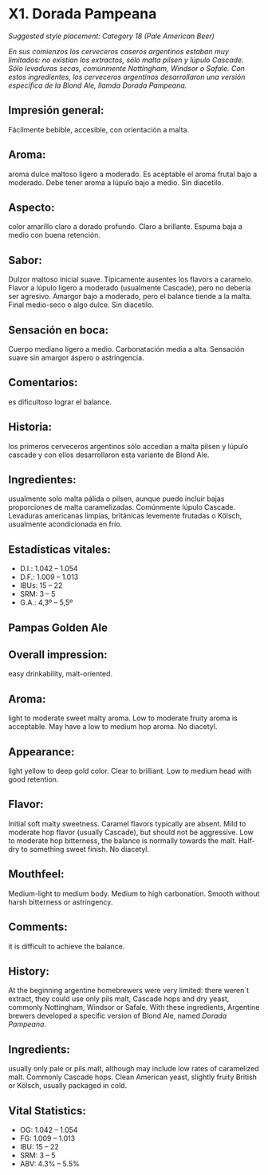 # X1. Dorada Pampeana

_Suggested style placement: Category 18 (Pale American Beer)_

_En sus comienzos los cerveceros caseros argentinos estaban muy limitados: no existían los extractos, sólo malta pilsen y lúpulo Cascade. Sólo levaduras secas, comúnmente Nottingham, Windsor o Safale. Con estos ingredientes, los cerveceros argentinos desarrollaron una versión específica de la Blond Ale, llamda Dorada Pampeana._

## Impresión general: 

Fácilmente bebible, accesible, con orientación a malta.

## Aroma: 

aroma dulce maltoso ligero a moderado. Es aceptable el aroma frutal bajo a moderado. Debe tener aroma a lúpulo bajo a medio. Sin diacetilo.

## Aspecto: 

color amarillo claro a dorado profundo. Claro a brillante. Espuma baja a medio con buena retención.

## Sabor: 

Dulzor maltoso inicial suave. Típicamente ausentes los flavors a caramelo. Flavor a lúpulo ligero a moderado (usualmente Cascade), pero no debería ser agresivo. Amargor bajo a moderado, pero el balance tiende a la malta. Final medio-seco o algo dulce. Sin diacetilo.

## Sensación en boca: 

Cuerpo mediano ligero a medio. Carbonatación media a alta. Sensación suave sin amargor áspero o astringencia.

## Comentarios: 

es dificultoso lograr el balance.

## Historia: 

los primeros cerveceros argentinos sólo accedían a malta pilsen y lúpulo cascade y con ellos desarrollaron esta variante de Blond Ale.

## Ingredientes: 

usualmente solo malta pálida o pilsen, aunque puede incluir bajas proporciones de malta caramelizadas. Comúnmente lúpulo Cascade. Levaduras americanas limpias, británicas levemente frutadas o Kölsch, usualmente acondicionada en frío.

## Estadísticas vitales:	

- D.I.:	1.042 – 1.054
- D.F.:	1.009 – 1.013
- IBUs:	15 – 22	
- SRM:	3 – 5	
- G.A.:	4,3º – 5,5º

## Pampas Golden Ale

## Overall impression: 

easy drinkability, malt-oriented. 

## Aroma: 

light to moderate sweet malty aroma. Low to moderate fruity aroma is acceptable. May have a low to medium hop aroma. No diacetyl. 

## Appearance: 

light yellow to deep gold color. Clear to brilliant. Low to medium head with good retention. 

## Flavor: 

Initial soft malty sweetness. Caramel flavors typically are absent. Mild to moderate hop flavor (usually Cascade), but should not be aggressive. Low to moderate hop bitterness, the balance is normally towards the malt. Half-dry to something sweet finish. No diacetyl. 

## Mouthfeel: 

Medium-light to medium body. Medium to high carbonation. Smooth without harsh bitterness or astringency. 

## Comments: 

it is difficult to achieve the balance. 

## History: 

At the beginning argentine homebrewers were very limited: there weren´t extract, they could use only pils malt, Cascade hops and dry yeast, commonly Nottingham, Windsor or Safale. With these ingredients, Argentine brewers developed a specific version of Blond Ale, named _Dorada Pampeana_. 

## Ingredients: 

usually only pale or pils malt, although may include low rates of caramelized malt. Commonly Cascade hops. Clean American yeast, slightly fruity British or Kölsch, usually packaged in cold. 

## Vital Statistics:	

- OG:	1.042 – 1.054
- FG:	1.009 – 1.013
- IBU:	15 – 22	
- SRM:	3 – 5	
- ABV:	4.3% – 5.5%
